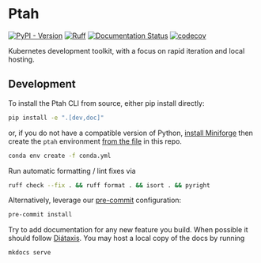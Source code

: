 # Ptah

[![PyPI - Version](https://img.shields.io/pypi/v/ptah-cli)](https://pypi.org/project/ptah-cli/)
[![Ruff](https://img.shields.io/endpoint?url=https://raw.githubusercontent.com/astral-sh/ruff/main/assets/badge/v2.json)](https://github.com/astral-sh/ruff)
[![Documentation Status](https://readthedocs.org/projects/ptah/badge/?version=latest)](https://ptah.readthedocs.io/en/latest/?badge=latest)
[![codecov](https://codecov.io/github/dkmiller/ptah/graph/badge.svg?token=Ohy0M4ZGhl)](https://codecov.io/github/dkmiller/ptah)

Kubernetes development toolkit, with a focus on rapid iteration and local
hosting.

## Development

To install the Ptah CLI from source, either pip install directly:

```bash
pip install -e ".[dev,doc]"
```

or, if you do not have a compatible version of Python,
[install Miniforge](https://github.com/conda-forge/miniforge) then create the `ptah` environment
[from the file](https://stackoverflow.com/a/59686678) in this repo.

```bash
conda env create -f conda.yml
```

Run automatic formatting / lint fixes via

```bash
ruff check --fix . && ruff format . && isort . && pyright
```

Alternatively, leverage our [pre-commit](https://pre-commit.com/) configuration:

```bash
pre-commit install
```

Try to add documentation for any new feature you build. When possible it should follow
[Diátaxis](https://diataxis.fr/). You may host a local copy of the docs by running

```bash
mkdocs serve
```
